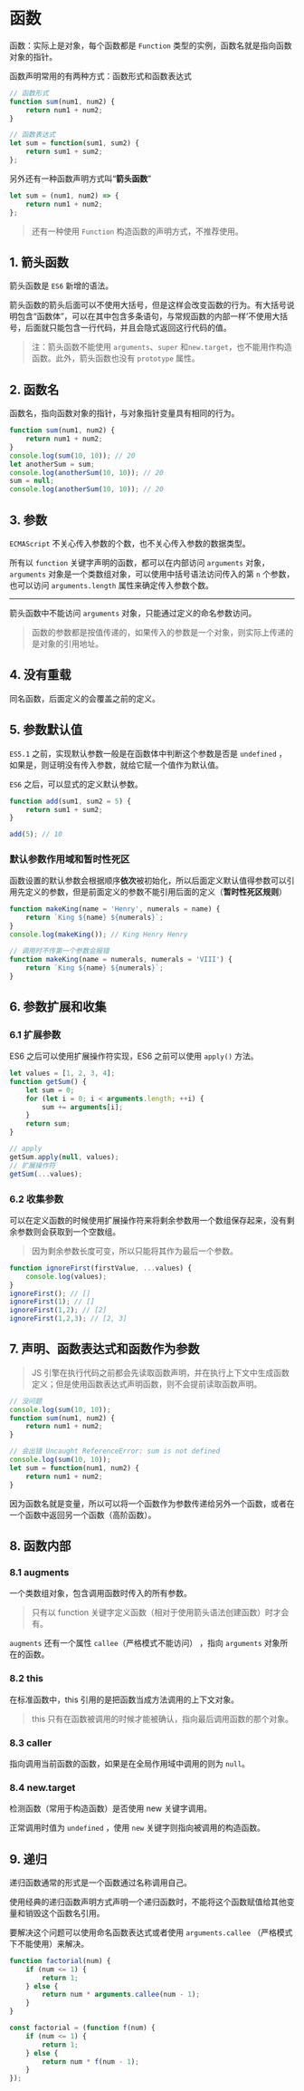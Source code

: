 # 函数

函数：实际上是对象，每个函数都是 `Function` 类型的实例，函数名就是指向函数对象的指针。

函数声明常用的有两种方式：函数形式和函数表达式

```javascript
// 函数形式
function sum(num1, num2) {
    return num1 + num2;
}

// 函数表达式
let sum = function(sum1, sum2) {
    return sum1 + sum2;
};
```

另外还有一种函数声明方式叫“**箭头函数**”

```javascript
let sum = (num1, num2) => {
	return num1 + num2;
};
```

> 还有一种使用 `Function` 构造函数的声明方式，不推荐使用。

## 1. 箭头函数

箭头函数是 `ES6` 新增的语法。

箭头函数的箭头后面可以不使用大括号，但是这样会改变函数的行为。有大括号说明包含“函数体”，可以在其中包含多条语句，与常规函数的内部一样’不使用大括号，后面就只能包含一行代码，并且会隐式返回这行代码的值。

> 注：箭头函数不能使用 `arguments`、`super` 和`new.target`，也不能用作构造函数。此外，箭头函数也没有 `prototype` 属性。

## 2. 函数名

函数名，指向函数对象的指针，与对象指针变量具有相同的行为。

```javascript
function sum(num1, num2) {
	return num1 + num2;
}
console.log(sum(10, 10)); // 20
let anotherSum = sum;
console.log(anotherSum(10, 10)); // 20
sum = null;
console.log(anotherSum(10, 10)); // 20
```

## 3. 参数

`ECMAScript` 不关心传入参数的个数，也不关心传入参数的数据类型。

所有以 `function` 关键字声明的函数，都可以在内部访问 `arguments` 对象，`arguments` 对象是一个类数组对象，可以使用中括号语法访问传入的第 `n` 个参数，也可以访问 `arguments.length` 属性来确定传入参数个数。

---

箭头函数中不能访问 `arguments` 对象，只能通过定义的命名参数访问。

> 函数的参数都是按值传递的，如果传入的参数是一个对象，则实际上传递的是对象的引用地址。

## 4. 没有重载

同名函数，后面定义的会覆盖之前的定义。

## 5. 参数默认值

`ES5.1` 之前，实现默认参数一般是在函数体中判断这个参数是否是 `undefined` ，如果是，则证明没有传入参数，就给它赋一个值作为默认值。

`ES6` 之后，可以显式的定义默认参数。

```javascript
function add(sum1, sum2 = 5) {
	return sum1 + sum2;
}

add(5); // 10
```

### 默认参数作用域和暂时性死区

函数设置的默认参数会根据顺序**依次**被初始化，所以后面定义默认值得参数可以引用先定义的参数，但是前面定义的参数不能引用后面的定义（**暂时性死区规则**）

```javascript
function makeKing(name = 'Henry', numerals = name) {
	return `King ${name} ${numerals}`;
}
console.log(makeKing()); // King Henry Henry

// 调用时不传第一个参数会报错
function makeKing(name = numerals, numerals = 'VIII') {
	return `King ${name} ${numerals}`;
}
```

## 6. 参数扩展和收集

### 6.1 扩展参数

ES6 之后可以使用扩展操作符实现，ES6 之前可以使用 `apply()` 方法。

```javascript
let values = [1, 2, 3, 4];
function getSum() {
    let sum = 0;
    for (let i = 0; i < arguments.length; ++i) {
    	sum += arguments[i];
    }
    return sum;
}

// apply
getSum.apply(null, values);
// 扩展操作符
getSum(...values);
```

### 6.2 收集参数

可以在定义函数的时候使用扩展操作符来将剩余参数用一个数组保存起来，没有剩余参数则会获取到一个空数组。

> 因为剩余参数长度可变，所以只能将其作为最后一个参数。

```javascript
function ignoreFirst(firstValue, ...values) {
    console.log(values);
}
ignoreFirst(); // []
ignoreFirst(1); // []
ignoreFirst(1,2); // [2]
ignoreFirst(1,2,3); // [2, 3]
```

## 7. 声明、函数表达式和函数作为参数

> JS 引擎在执行代码之前都会先读取函数声明，并在执行上下文中生成函数定义；但是使用函数表达式声明函数，则不会提前读取函数声明。

```javascript
// 没问题
console.log(sum(10, 10));
function sum(num1, num2) {
	return num1 + num2;
}

// 会出错 Uncaught ReferenceError: sum is not defined
console.log(sum(10, 10));
let sum = function(num1, num2) {
    return num1 + num2;
}
```

因为函数名就是变量，所以可以将一个函数作为参数传递给另外一个函数，或者在一个函数中返回另一个函数（高阶函数）。

## 8. 函数内部

### 8.1 augments

一个类数组对象，包含调用函数时传入的所有参数。

> 只有以 function 关键字定义函数（相对于使用箭头语法创建函数）时才会有。

`augments` 还有一个属性 `callee`（严格模式不能访问） ，指向 `arguments` 对象所在的函数。

### 8.2 this

在标准函数中，this 引用的是把函数当成方法调用的上下文对象。

> this 只有在函数被调用的时候才能被确认，指向最后调用函数的那个对象。

### 8.3 caller

指向调用当前函数的函数，如果是在全局作用域中调用的则为 `null`。

### 8.4 new.target

检测函数（常用于构造函数）是否使用 new 关键字调用。

正常调用时值为 `undefined` ，使用 `new` 关键字则指向被调用的构造函数。

## 9. 递归

递归函数通常的形式是一个函数通过名称调用自己。

使用经典的递归函数声明方式声明一个递归函数时，不能将这个函数赋值给其他变量和销毁这个函数名引用。

要解决这个问题可以使用命名函数表达式或者使用 `arguments.callee` （严格模式下不能使用）来解决。

```javascript
function factorial(num) {
    if (num <= 1) {
    	return 1;
    } else {
    	return num * arguments.callee(num - 1);
    }
}

const factorial = (function f(num) {
    if (num <= 1) {
    	return 1;
    } else {
    	return num * f(num - 1);
    }
});
```














